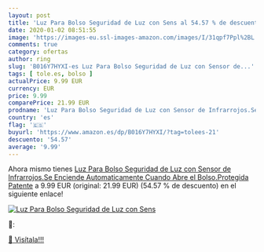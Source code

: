 ```yaml
---
layout: post
title: 'Luz Para Bolso Seguridad de Luz con Sens al 54.57 % de descuento'
date: 2020-01-02 08:51:55
image: 'https://images-eu.ssl-images-amazon.com/images/I/31qpf7Ppl%2BL._SL200_.jpg'
comments: true
category: ofertas
author: ring
slug: 'B016Y7HYXI-es Luz Para Bolso Seguridad de Luz con Sensor de...'
tags: [ tole.es, bolso ]
actualPrice: 9.99 EUR
currency: EUR
price: 9.99
comparePrice: 21.99 EUR
prodname: 'Luz Para Bolso Seguridad de Luz con Sensor de Infrarrojos.Se Enciende Automaticamente Cuando Abre el Bolso.Protegida Patente'
country: 'es'
flag: '🇪🇸'
buyurl: 'https://www.amazon.es/dp/B016Y7HYXI/?tag=tolees-21'
descuento: '54.57'
average: '9.99'
---
```


Ahora mismo tienes [Luz Para Bolso Seguridad de Luz con Sensor de Infrarrojos.Se Enciende Automaticamente Cuando Abre el Bolso.Protegida Patente](https://www.amazon.es/dp/B016Y7HYXI/?tag=tolees-21) a 9.99 EUR (original: 21.99 EUR) (54.57 %  de descuento) en el siguiente enlace!

[![Luz Para Bolso Seguridad de Luz con Sens](https://images-eu.ssl-images-amazon.com/images/I/31qpf7Ppl%2BL._SL200_.jpg)](https://www.amazon.es/dp/B016Y7HYXI/?tag=tolees-21)

🔎:


[🛒 Visítala!!!](https://www.amazon.es/dp/B016Y7HYXI/?tag=tolees-21)
